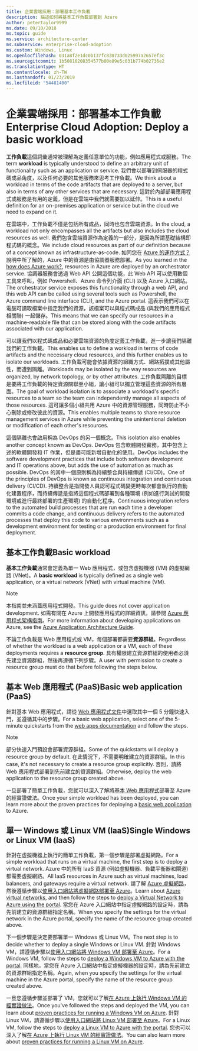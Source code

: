 ```yaml
---
title: 企業雲端採用：部署基本工作負載
description: 描述如何將基本工作負載部署到 Azure
author: petertaylor9999
ms.date: 09/10/2018
ms.topic: guide
ms.service: architecture-center
ms.subservice: enterprise-cloud-adoption
ms.custom: Windows, Linux
ms.openlocfilehash: 031a8f2e1dc0b137fc830733d025997a2657ef3c
ms.sourcegitcommit: 1b50810208354577b00e89e5c031b774b02736e2
ms.translationtype: HT
ms.contentlocale: zh-TW
ms.lasthandoff: 01/23/2019
ms.locfileid: "54481400"
---
```

# <a name="enterprise-cloud-adoption-deploy-a-basic-workload"></a><span data-ttu-id="3464c-103">企業雲端採用：部署基本工作負載</span><span class="sxs-lookup"><span data-stu-id="3464c-103">Enterprise Cloud Adoption: Deploy a basic workload</span></span>

<span data-ttu-id="3464c-104">**工作負載**這個詞彙通常被理解為定義任意單位的功能，例如應用程式或服務。</span><span class="sxs-lookup"><span data-stu-id="3464c-104">The term **workload** is typically understood to define an arbitrary unit of functionality such as an application or service.</span></span> <span data-ttu-id="3464c-105">我們會以部署到伺服器的程式碼成品角度，以及任何必要的其他服務來思考工作負載。</span><span class="sxs-lookup"><span data-stu-id="3464c-105">We think about a workload in terms of the code artifacts that are deployed to a server, but also in terms of any other services that are necessary.</span></span> <span data-ttu-id="3464c-106">這對於內部部署應用程式或服務是有用的定義，但是在雲端中我們就需要加以延伸。</span><span class="sxs-lookup"><span data-stu-id="3464c-106">This is a useful definition for an on-premises application or service but in the cloud we need to expand on it.</span></span>

<span data-ttu-id="3464c-107">在雲端中，工作負載不僅是包括所有成品，同時也包含雲端資源。</span><span class="sxs-lookup"><span data-stu-id="3464c-107">In the cloud, a workload not only encompasses all the artifacts but also includes the cloud resources as well.</span></span> <span data-ttu-id="3464c-108">我們包含雲端資源作為定義的一部分，是因為所謂基礎結構即程式碼的概念。</span><span class="sxs-lookup"><span data-stu-id="3464c-108">We include cloud resources as part of our definition because of a concept known as infrastructure-as-code.</span></span> <span data-ttu-id="3464c-109">如同您在 [Azure 的運作方式？](../getting-started/what-is-azure.md)說明中所了解的，Azure 中的資源是由協調器服務部署。</span><span class="sxs-lookup"><span data-stu-id="3464c-109">As you learned in the [how does Azure work?](../getting-started/what-is-azure.md), resources in Azure are deployed by an orchestrator service.</span></span> <span data-ttu-id="3464c-110">協調器服務會透過 Web API 公開這個功能，此 Web API 可以使用數個工具來呼叫，例如 Powershell、Azure 命令列介面 (CLI) 以及 Azure 入口網站。</span><span class="sxs-lookup"><span data-stu-id="3464c-110">The orchestrator service exposes this functionality through a web API, and this web API can be called using several tools such as Powershell, the Azure command line interface (CLI), and the Azure portal.</span></span> <span data-ttu-id="3464c-111">這表示我們可以在電腦可讀取檔案中指定我們的資源，該檔案可以與程式碼成品 (與我們的應用程式相關聯) 一起儲存。</span><span class="sxs-lookup"><span data-stu-id="3464c-111">This means that we can specify our resources in a machine-readable file that can be stored along with the code artifacts associated with our application.</span></span>

<span data-ttu-id="3464c-112">可以讓我們以程式碼成品和必要雲端資源的角度定義工作負載，進一步讓我們隔離我們的工作負載。</span><span class="sxs-lookup"><span data-stu-id="3464c-112">This enables us to define a workload in terms of code artifacts and the necessary cloud resources, and this further enables us to isolate our workloads.</span></span> <span data-ttu-id="3464c-113">工作負載可能會依據資源的組織方式、網路拓撲或其他屬性，而遭到隔離。</span><span class="sxs-lookup"><span data-stu-id="3464c-113">Workloads may be isolated by the way resources are organized, by network topology, or by other attributes.</span></span> <span data-ttu-id="3464c-114">工作負載隔離的目標是要將工作負載的特定資源關聯至小組，讓小組可以獨立管理這些資源的所有層面。</span><span class="sxs-lookup"><span data-stu-id="3464c-114">The goal of workload isolation is to associate a workload's specific resources to a team so the team can independently manage all aspects of those resources.</span></span> <span data-ttu-id="3464c-115">這可讓多個小組共用 Azure 中的資源管理服務，同時防止不小心刪除或修改彼此的資源。</span><span class="sxs-lookup"><span data-stu-id="3464c-115">This enables multiple teams to share resource management services in Azure while preventing the unintentional deletion or modification of each other's resources.</span></span>

<span data-ttu-id="3464c-116">這個隔離也會啟用稱為 DevOps 的另一個概念。</span><span class="sxs-lookup"><span data-stu-id="3464c-116">This isolation also enables another concept known as DevOps.</span></span> <span data-ttu-id="3464c-117">DevOps 包含軟體開發實務，其中包含上述的軟體開發和 IT 作業，但是盡可能新增自動化的使用。</span><span class="sxs-lookup"><span data-stu-id="3464c-117">DevOps includes the software development practices that include both software development and IT operations above, but adds the use of automation as much as possible.</span></span> <span data-ttu-id="3464c-118">DevOps 的其中一個原則稱為持續整合與持續傳遞 (CI/CD)。</span><span class="sxs-lookup"><span data-stu-id="3464c-118">One of the principles of DevOps is known as continuous integration and continuous delivery (CI/CD).</span></span> <span data-ttu-id="3464c-119">持續整合是指開發人員認可程式碼變更時每次都會執行的自動化建置程序，而持續傳遞是指將這個程式碼部署到各種環境 (例如進行測試的開發環境或進行最終部署的生產環境) 的自動化程序。</span><span class="sxs-lookup"><span data-stu-id="3464c-119">Continuous integration refers to the automated build processes that are run each time a developer commits a code change, and continuous delivery refers to the automated processes that deploy this code to various environments such as a development environment for testing or a production environment for final deployment.</span></span>

## <a name="basic-workload"></a><span data-ttu-id="3464c-120">基本工作負載</span><span class="sxs-lookup"><span data-stu-id="3464c-120">Basic workload</span></span>

<span data-ttu-id="3464c-121">**基本工作負載**通常會定義為單一 Web 應用程式，或包含虛擬機器 (VM) 的虛擬網路 (VNet)。</span><span class="sxs-lookup"><span data-stu-id="3464c-121">A **basic workload** is typically defined as a single web application, or a virtual network (VNet) with virtual machine (VM).</span></span> 

> [!NOTE]
> <span data-ttu-id="3464c-122">本指南並未涵蓋應用程式開發。</span><span class="sxs-lookup"><span data-stu-id="3464c-122">This guide does not cover application development.</span></span> <span data-ttu-id="3464c-123">如需有關在 Azure 上開發應用程式的詳細資訊，請參閱 [Azure 應用程式架構指南](/azure/architecture/guide/)。</span><span class="sxs-lookup"><span data-stu-id="3464c-123">For more information about developing applications on Azure, see the [Azure Application Architecture Guide](/azure/architecture/guide/).</span></span>

<span data-ttu-id="3464c-124">不論工作負載是 Web 應用程式或 VM，每個部署都需要**資源群組**。</span><span class="sxs-lookup"><span data-stu-id="3464c-124">Regardless of whether the workload is a web application or a VM, each of these deployments requires a **resource group**.</span></span> <span data-ttu-id="3464c-125">具有權限建立資源群組的使用者必須先建立資源群組，然後再遵循下列步驟。</span><span class="sxs-lookup"><span data-stu-id="3464c-125">A user with permission to create a resource group must do that before following the steps below.</span></span>

## <a name="basic-web-application-paas"></a><span data-ttu-id="3464c-126">基本 Web 應用程式 (PaaS)</span><span class="sxs-lookup"><span data-stu-id="3464c-126">Basic web application (PaaS)</span></span>

<span data-ttu-id="3464c-127">針對基本 Web 應用程式，請從 [Web 應用程式文件](/azure/app-service?toc=/azure/architecture/cloud-adoption-guide/toc.json)中選取其中一個 5 分鐘快速入門，並遵循其中的步驟。</span><span class="sxs-lookup"><span data-stu-id="3464c-127">For a basic web application, select one of the 5-minute quickstarts from the [web apps documentation](/azure/app-service?toc=/azure/architecture/cloud-adoption-guide/toc.json) and follow the steps.</span></span> 

> [!NOTE]
> <span data-ttu-id="3464c-128">部分快速入門預設會部署資源群組。</span><span class="sxs-lookup"><span data-stu-id="3464c-128">Some of the quickstarts will deploy a resource group by default.</span></span> <span data-ttu-id="3464c-129">在此情況下，不需要明確建立的資源群組。</span><span class="sxs-lookup"><span data-stu-id="3464c-129">In this case, it's not necessary to create a resource group explicitly.</span></span> <span data-ttu-id="3464c-130">否則，請將 Web 應用程式部署到先前建立的資源群組。</span><span class="sxs-lookup"><span data-stu-id="3464c-130">Otherwise, deploy the web application to the resource group created above.</span></span>

<span data-ttu-id="3464c-131">一旦部署了簡單工作負載，您就可以深入了解將[基本 Web 應用程式](/azure/architecture/reference-architectures/app-service-web-app/basic-web-app?toc=/azure/architecture/cloud-adoption-guide/toc.json)部署至 Azure 的經實證做法。</span><span class="sxs-lookup"><span data-stu-id="3464c-131">Once your simple workload has been deployed, you can learn more about the proven practices for deploying a [basic web application](/azure/architecture/reference-architectures/app-service-web-app/basic-web-app?toc=/azure/architecture/cloud-adoption-guide/toc.json) to Azure.</span></span>

## <a name="single-windows-or-linux-vm-iaas"></a><span data-ttu-id="3464c-132">單一 Windows 或 Linux VM (IaaS)</span><span class="sxs-lookup"><span data-stu-id="3464c-132">Single Windows or Linux VM (IaaS)</span></span>

<span data-ttu-id="3464c-133">針對在虛擬機器上執行的簡單工作負載，第一個步驟是部署虛擬網路。</span><span class="sxs-lookup"><span data-stu-id="3464c-133">For a simple workload that runs on a virtual machine, the first step is to deploy a virtual network.</span></span> <span data-ttu-id="3464c-134">Azure 中的所有 IaaS 資源 (例如虛擬機器、負載平衡器和閘道) 都需要虛擬網路。</span><span class="sxs-lookup"><span data-stu-id="3464c-134">All IaaS resources in Azure such as virtual machines, load balancers, and gateways require a virtual network.</span></span> <span data-ttu-id="3464c-135">請了解 [Azure 虛擬網路](/azure/virtual-network/virtual-networks-overview?toc=/azure/architecture/cloud-adoption-guide/toc.json)，然後遵循步驟以[使用入口網站將虛擬網路部署至 Azure](/azure/virtual-network/quick-create-portal?toc=/azure/architecture/cloud-adoption-guide/toc.json)。</span><span class="sxs-lookup"><span data-stu-id="3464c-135">Learn about [Azure virtual networks](/azure/virtual-network/virtual-networks-overview?toc=/azure/architecture/cloud-adoption-guide/toc.json), and then follow the steps to [deploy a Virtual Network to Azure using the portal](/azure/virtual-network/quick-create-portal?toc=/azure/architecture/cloud-adoption-guide/toc.json).</span></span> <span data-ttu-id="3464c-136">當您在 Azure 入口網站中指定虛擬網路的設定時，請為先前建立的資源群組指定名稱。</span><span class="sxs-lookup"><span data-stu-id="3464c-136">When you specify the settings for the virtual network in the Azure portal, specify the name of the resource group created above.</span></span>

<span data-ttu-id="3464c-137">下一個步驟是決定要部署單一 Windows 或 Linux VM。</span><span class="sxs-lookup"><span data-stu-id="3464c-137">The next step is to decide whether to deploy a single Windows or Linux VM.</span></span> <span data-ttu-id="3464c-138">針對 Windows VM，請遵循步驟以[使用入口網站將 Windows VM 部署至 Azure](/azure/virtual-machines/windows/quick-create-portal?toc=/azure/architecture/cloud-adoption-guide/toc.json)。</span><span class="sxs-lookup"><span data-stu-id="3464c-138">For a Windows VM, follow the steps to [deploy a Windows VM to Azure with the portal](/azure/virtual-machines/windows/quick-create-portal?toc=/azure/architecture/cloud-adoption-guide/toc.json).</span></span> <span data-ttu-id="3464c-139">同樣地，當您在 Azure 入口網站中指定虛擬機器的設定時，請為先前建立的資源群組指定名稱。</span><span class="sxs-lookup"><span data-stu-id="3464c-139">Again, when you specify the settings for the virtual machine in the Azure portal, specify the name of the resource group created above.</span></span>

<span data-ttu-id="3464c-140">一旦您遵循步驟並部署了 VM，您就可以了解[在 Azure 上執行 Windows VM 的經實證做法](/azure/architecture/reference-architectures/virtual-machines-windows/single-vm?toc=/azure/architecture/cloud-adoption-guide/toc.json)。</span><span class="sxs-lookup"><span data-stu-id="3464c-140">Once you've followed the steps and deployed the VM, you can learn about [proven practices for running a Windows VM on Azure](/azure/architecture/reference-architectures/virtual-machines-windows/single-vm?toc=/azure/architecture/cloud-adoption-guide/toc.json).</span></span> <span data-ttu-id="3464c-141">針對 Linux VM，請遵循步驟以[使用入口網站將 Linux VM 部署至 Azure](/azure/virtual-machines/linux/quick-create-portal?toc=/azure/architecture/cloud-adoption-guide/toc.json)。</span><span class="sxs-lookup"><span data-stu-id="3464c-141">For a Linux VM, follow the steps to [deploy a Linux VM to Azure with the portal](/azure/virtual-machines/linux/quick-create-portal?toc=/azure/architecture/cloud-adoption-guide/toc.json).</span></span> <span data-ttu-id="3464c-142">您也可以深入了解[在 Azure 上執行 Linux VM 的經實證做法](/azure/architecture/reference-architectures/virtual-machines-linux/single-vm?toc=/azure/architecture/cloud-adoption-guide/toc.json)。</span><span class="sxs-lookup"><span data-stu-id="3464c-142">You can also learn more about [proven practices for running a Linux VM on Azure](/azure/architecture/reference-architectures/virtual-machines-linux/single-vm?toc=/azure/architecture/cloud-adoption-guide/toc.json).</span></span>
